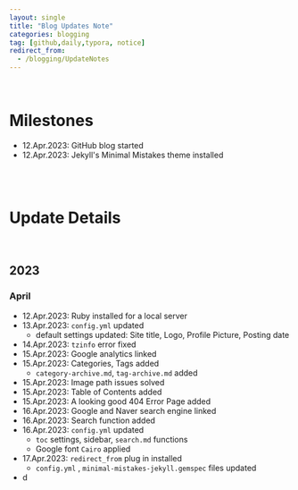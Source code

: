 ```yaml
---
layout: single
title: "Blog Updates Note"
categories: blogging
tag: [github,daily,typora, notice]
redirect_from: 
  - /blogging/UpdateNotes
---
```


 

<br />

# Milestones

- 12.Apr.2023: GitHub blog started
- 12.Apr.2023: Jekyll's Minimal Mistakes theme installed







<br /><br />

# Update Details

<br />

## 2023

### April

- 12.Apr.2023: Ruby installed for a local server
- 13.Apr.2023: `config.yml` updated
  - default settings updated: Site title, Logo, Profile Picture, Posting date
- 14.Apr.2023: `tzinfo` error fixed
- 15.Apr.2023: Google analytics linked
- 15.Apr.2023: Categories, Tags added
  - `category-archive.md`,  `tag-archive.md` added
- 15.Apr.2023: Image path issues solved
- 15.Apr.2023: Table of Contents added
- 15.Apr.2023: A looking good 404 Error Page added
- 16.Apr.2023: Google and Naver search engine linked
- 16.Apr.2023: Search function added
- 16.Apr.2023: `config.yml` updated
  - `toc` settings, sidebar, `search.md` functions
  - Google font `Cairo` applied
- 17.Apr.2023: `redirect_from`  plug in installed
  - `config.yml` , `minimal-mistakes-jekyll.gemspec` files updated
- d
